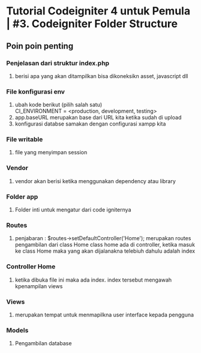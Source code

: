 # Tutorial Codeigniter 4 untuk Pemula | #3. Codeigniter Folder Structure

## Poin poin penting

### Penjelasan dari struktur index.php
1. berisi apa yang akan ditampilkan bisa dikoneksikn asset, javascript dll

### File konfigurasi env 
1. ubah kode berikut (pilih salah satu)      
        CI_ENVIRONMENT = <production, development, testing>
2. app.baseURL merupakan base dari URL kita ketika sudah di upload
3. konfigurasi databse samakan dengan configurasi xampp kita

### File writable
1. file yang menyimpan session

### Vendor
1. vendor akan berisi ketika menggunakan dependency atau library

### Folder app
1. Folder inti untuk mengatur dari code igniternya

### Routes
1. penjabaran : $routes->setDefaultController('Home');
merupakan routes pengambilan dari class Home
class home ada di controller, ketika masuk ke class Home maka yang akan dijalanakna telebiuh dahulu adalah index

### Controller Home
1. ketika dibuka file ini maka ada index. index tersebut mengawah kpenampilan views


### Views 
1. merupakan tempat untuk menmapilkna user interface kepada pengguna

### Models
1. Pengambilan database
        
                
